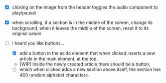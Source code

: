- [x] clicking on the image from the header toggles the audio component to play/pause\

- [x] when scrolling, if a section is in the middle of the screen, change its background, when it leaves the middle of the screen, reset it to its original value\

- [ ] I heard you like buttons...
  - [x] add a button in the aside element that when clicked inserts a new article in the main element, at the top.  
  - [WIP] Inside the newly created article there should be a button,  
  - [ ] which when clicked adds a new section above itself, the section has 400 random alphabet characters.  